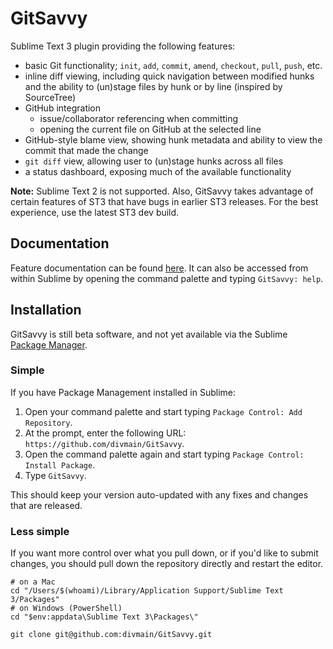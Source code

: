 # GitSavvy

Sublime Text 3 plugin providing the following features:

- basic Git functionality; `init`, `add`, `commit`, `amend`, `checkout`, `pull`, `push`, etc.
- inline diff viewing, including quick navigation between modified hunks and the ability to (un)stage files by hunk or by line (inspired by SourceTree)
- GitHub integration
    + issue/collaborator referencing when committing
    + opening the current file on GitHub at the selected line
- GitHub-style blame view, showing hunk metadata and ability to view the commit that made the change
- `git diff` view, allowing user to (un)stage hunks across all files
- a status dashboard, exposing much of the available functionality

**Note:** Sublime Text 2 is not supported.  Also, GitSavvy takes advantage of certain features of ST3 that have bugs in earlier ST3 releases.  For the best experience, use the latest ST3 dev build.


## Documentation

Feature documentation can be found [here](docs/README.md).  It can also be accessed from within Sublime by opening the command palette and typing `GitSavvy: help`.


## Installation

GitSavvy is still beta software, and not yet available via the Sublime [Package Manager](https://packagecontrol.io/).

### Simple

If you have Package Management installed in Sublime:

1. Open your command palette and start typing `Package Control: Add Repository`.
2. At the prompt, enter the following URL: `https://github.com/divmain/GitSavvy`.
3. Open the command palette again and start typing `Package Control: Install Package`.
4. Type `GitSavvy`.

This should keep your version auto-updated with any fixes and changes that are released.

### Less simple

If you want more control over what you pull down, or if you'd like to submit changes, you should pull down the repository directly and restart the editor.

```
# on a Mac
cd "/Users/$(whoami)/Library/Application Support/Sublime Text 3/Packages"
# on Windows (PowerShell)
cd "$env:appdata\Sublime Text 3\Packages\"

git clone git@github.com:divmain/GitSavvy.git
```
